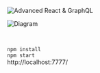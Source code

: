 ![Advanced React & GraphQL](https://advancedreact.com/images/ARG/arg-facebook-share.png)

![Diagram](https://i.ibb.co/51dRBj6/diagram.png)

<br/>

` npm install ` <br/>
` npm start ` <br/>
http://localhost:7777/ <br/>



